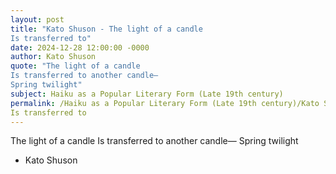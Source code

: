 ```yaml
---
layout: post
title: "Kato Shuson - The light of a candle
Is transferred to"
date: 2024-12-28 12:00:00 -0000
author: Kato Shuson
quote: "The light of a candle
Is transferred to another candle—
Spring twilight"
subject: Haiku as a Popular Literary Form (Late 19th century)
permalink: /Haiku as a Popular Literary Form (Late 19th century)/Kato Shuson/Kato Shuson - The light of a candle
Is transferred to
---
```


The light of a candle
Is transferred to another candle—
Spring twilight

- Kato Shuson
